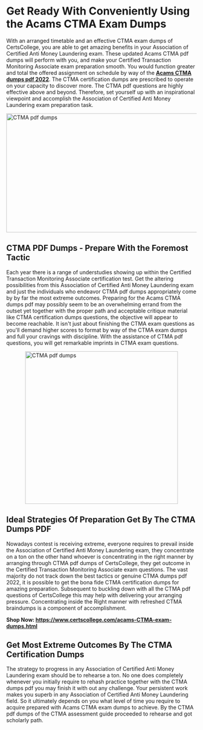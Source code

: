 <h1><strong>Get Ready With Conveniently Using the Acams CTMA Exam Dumps&nbsp;</strong></h1>
<p><span style="font-weight: 400;">With an arranged timetable and an effective  CTMA exam dumps of CertsCollege, you are able to get amazing benefits in your Association of Certified Anti Money Laundering exam. These updated Acams CTMA pdf dumps will perform with you, and make your Certified Transaction Monitoring Associate exam preparation smooth. You would function greater and total the offered assignment on schedule by way of the <strong><a href="https://www.certscollege.com/acams-CTMA-exam-dumps.html">Acams CTMA dumps pdf 2022</a></strong>. The CTMA certification dumps are prescribed to operate on your capacity to discover more. The  CTMA pdf questions are highly effective above and beyond. Therefore, set yourself up with an inspirational viewpoint and accomplish the Association of Certified Anti Money Laundering exam preparation task.&nbsp;</span></p>
<p><span style="font-weight: 400;"><img style="display: block; margin-left: auto; margin-right: auto;" src="https://i.ibb.co/CPDK3ps/Yellow-and-Blue-Initiative-Blog-Banner.png" alt="CTMA pdf dumps" width="559" height="315" /></span></p>
<h2><strong>CTMA PDF Dumps - Prepare With the Foremost Tactic</strong></h2>
<p><span style="font-weight: 400;">Each year there is a range of understudies showing up within the Certified Transaction Monitoring Associate certification test. Get the altering possibilities from this Association of Certified Anti Money Laundering exam and just the individuals who endeavor CTMA pdf dumps appropriately come by by far the most extreme outcomes. Preparing for the Acams CTMA dumps pdf may possibly seem to be an overwhelming errand from the outset yet together with the proper path and acceptable critique material like CTMA certification dumps questions, the objective will appear to become reachable. It isn't just about finishing the CTMA exam questions as you'll demand higher scores to format by way of the CTMA exam dumps and full your cravings with discipline. With the assistance of CTMA pdf questions, you will get remarkable imprints in CTMA exam questions.</span></p>
<p><span style="font-weight: 400;"><a href="https://tinyurl.com/mv4m6yr8"><img style="display: block; margin-left: auto; margin-right: auto;" src="https://i.ibb.co/9tMrhdY/Teacher-Appreciation-Invitation.png" alt="CTMA pdf dumps " width="404" height="404" /></a></span></p>
<h2><strong>Ideal Strategies Of Preparation Get By The CTMA Dumps PDF</strong></h2>
<p><span style="font-weight: 400;">Nowadays contest is receiving extreme, everyone requires to prevail inside the Association of Certified Anti Money Laundering exam, they concentrate on a ton on the other hand whoever is concentrating in the right manner by arranging through CTMA pdf dumps of CertsCollege, they get outcome in the Certified Transaction Monitoring Associate exam questions. The vast majority do not track down the best tactics or genuine CTMA dumps pdf 2022, it is possible to get the bona fide CTMA certification dumps for amazing preparation. Subsequent to buckling down with all the  CTMA pdf questions of CertsCollege this may help with delivering your arranging pressure. Concentrating inside the Right manner with refreshed CTMA braindumps is a component of accomplishment.</span></p>
<p><span style="font-weight: 400;"><strong>Shop Now: <a href="https://www.certscollege.com/acams-CTMA-exam-dumps.html">https://www.certscollege.com/acams-CTMA-exam-dumps.html</a></strong></span></p>
<h2><strong>Get Most Extreme Outcomes By The CTMA Certification Dumps</strong></h2>
<p><span style="font-weight: 400;">The strategy to progress in any Association of Certified Anti Money Laundering exam should be to rehearse a ton. No one does completely whenever you initially require to rehash practice together with the CTMA dumps pdf you may finish it with out any challenge. Your persistent work makes you superb in any Association of Certified Anti Money Laundering field. So it ultimately depends on you what level of time you require to acquire prepared with Acams CTMA exam dumps to achieve. By the CTMA pdf dumps of the CTMA assessment guide proceeded to rehearse and got scholarly path.</span></p>
